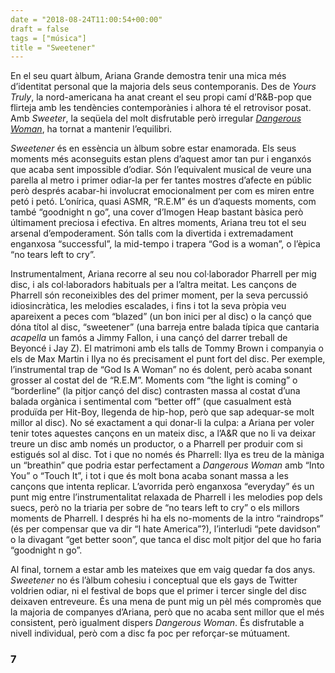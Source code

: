 ```yaml
---
date = "2018-08-24T11:00:54+00:00"
draft = false
tags = ["música"]
title = "Sweetener"
---
```

En el seu quart àlbum, Ariana Grande demostra tenir una mica més d’identitat personal que la majoria dels seus contemporanis. Des de *Yours Truly*, la nord-americana ha anat creant el seu propi camí d’R&B-pop que flirteja amb les tendències contemporànies i alhora té el retrovisor posat. Amb *Sweeter*, la seqüela del molt disfrutable però irregular [*Dangerous Woman*](http://enricllonch.com/post/145055522789/dangerous-woman), ha tornat a mantenir l’equilibri.<!-- more -->

*Sweetener* és en essència un àlbum sobre estar enamorada. Els seus moments més aconseguits estan plens d’aquest amor tan pur i enganxós que acaba sent impossible d’odiar. Són l’equivalent musical de veure una parella al metro i primer odiar-la per fer tantes mostres d’afecte en públic però després acabar-hi involucrat emocionalment per com es miren entre petó i petó. L’onírica, quasi ASMR, “R.E.M” és un d’aquests moments, com també “goodnight n go”, una cover d’Imogen Heap bastant bàsica però últimament preciosa i efectiva. En altres moments, Ariana treu tot el seu arsenal d’empoderament. Són talls com la divertida i extremadament enganxosa “successful”, la mid-tempo i trapera “God is a woman”, o l’èpica “no tears left to cry”. 

Instrumentalment, Ariana recorre al seu nou col·laborador Pharrell per mig disc, i als col·laboradors habituals per a l’altra meitat. Les cançons de Pharrell són reconeixibles des del primer moment, per la seva percussió idiosincràtica, les melodies escalades, i fins i tot la seva pròpia veu apareixent a peces com “blazed” (un bon inici per al disc) o la cançó que dóna títol al disc, “sweetener” (una barreja entre balada típica que cantaria *acapella* un famós a Jimmy Fallon, i una cançó del darrer treball de Beyoncé i Jay Z). El matrimoni amb els talls de Tommy Brown i companyia o els de Max Martin i Ilya no és precisament el punt fort del disc. Per exemple, l’instrumental trap de “God Is A Woman” no és dolent, però acaba sonant grosser al costat del de “R.E.M”. Moments com “the light is coming” o “borderline” (la pitjor cançó del disc) contrasten massa al costat d’una balada orgànica i sentimental com “better off” (que casualment està produïda per Hit-Boy, llegenda de hip-hop, però que sap adequar-se molt millor al disc). No sé exactament a qui donar-li la culpa: a Ariana per voler tenir totes aquestes cançons en un mateix disc, a l’A&R que no li va deixar treure un disc amb només un productor, o a Pharrell per produir com si estigués sol al disc. Tot i que no només és Pharrell: Ilya es treu de la màniga un “breathin” que podria estar perfectament a *Dangerous Woman* amb “Into You” o “Touch It”, i tot i que és molt bona acaba sonant massa a les cançons que intenta replicar. L’avorrida però enganxosa “everyday” és un punt mig entre l’instrumentalitat relaxada de Pharrell i les melodies pop dels suecs, però no la triaria per sobre de “no tears left to cry” o els millors moments de Pharrell. I després hi ha els no-moments de la intro “raindrops” (és per compensar que va dir “I hate America”?), l’interludi “pete davidson” o la divagant “get better soon”, que tanca el disc molt pitjor del que ho faria “goodnight n go”.

Al final, tornem a estar amb les mateixes que em vaig quedar fa dos anys. *Sweetener* no és l’àlbum cohesiu i conceptual que els gays de Twitter voldrien odiar, ni el festival de bops que el primer i tercer single del disc deixaven entreveure. És una mena de punt mig un pèl més compromès que la majoria de companyes d’Ariana, però que no acaba sent millor que el més consistent, però igualment dispers *Dangerous Woman*. És disfrutable a nivell individual, però com a disc fa poc per reforçar-se mútuament. 

### 7